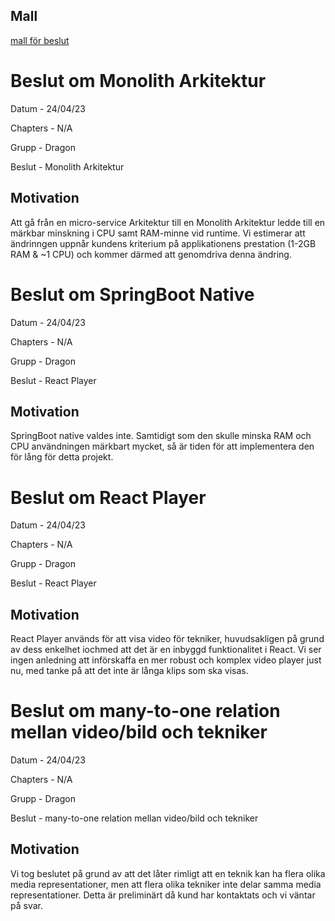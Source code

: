 ## Mall
[mall för beslut](../../Mallar/beslut.md)

# Beslut om Monolith Arkitektur


Datum - 24/04/23

Chapters - N/A

Grupp -  Dragon

Beslut - Monolith Arkitektur

## Motivation

Att gå från en micro-service Arkitektur till en Monolith Arkitektur ledde till en märkbar minskning i CPU samt RAM-minne vid runtime. Vi estimerar att ändrinngen uppnår kundens kriterium på applikationens prestation (1-2GB RAM & ~1 CPU) och kommer därmed att genomdriva denna ändring.

# Beslut om SpringBoot Native

Datum - 24/04/23

Chapters - N/A

Grupp -  Dragon

Beslut - React Player

## Motivation

SpringBoot native valdes inte. Samtidigt som den skulle minska RAM och CPU användningen märkbart mycket, så är tiden för att implementera den för lång för detta projekt. 


# Beslut om React Player

Datum - 24/04/23

Chapters - N/A

Grupp -  Dragon

Beslut - React Player

## Motivation

React Player används för att visa video för tekniker, huvudsakligen på grund av dess enkelhet iochmed att det är en inbyggd funktionalitet i React. Vi ser ingen anledning att införskaffa en mer robust och komplex video player just nu, med tanke på att det inte är långa klips som ska visas.


# Beslut om many-to-one relation mellan video/bild och tekniker

Datum - 24/04/23

Chapters - N/A

Grupp -  Dragon

Beslut - many-to-one relation mellan video/bild och tekniker

## Motivation

Vi tog beslutet på grund av att det låter rimligt att en teknik kan ha flera olika media representationer, men att flera olika tekniker inte delar samma media representationer. Detta är preliminärt då kund har kontaktats och vi väntar på svar.


